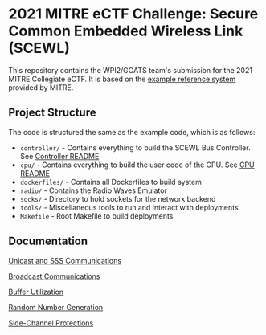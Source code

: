 # 2021 MITRE eCTF Challenge: Secure Common Embedded Wireless Link (SCEWL)

This repository contains the WPI2/GOATS team's submission for the 2021 MITRE Collegiate eCTF. It is based on the [example reference system](https://github.com/mitre-cyber-academy/2021-ectf-insecure-example) provided by MITRE.

## Project Structure
The code is structured the same as the example code, which is as follows:

* `controller/` - Contains everything to build the SCEWL Bus Controller. See [Controller README](controller/README.md)
* `cpu/` - Contains everything to build the user code of the CPU. See [CPU README](cpu/README.md)
* `dockerfiles/` - Contains all Dockerfiles to build system
* `radio/` - Contains the Radio Waves Emulator
* `socks/` - Directory to hold sockets for the network backend
* `tools/` - Miscellaneous tools to run and interact with deployments
* `Makefile` - Root Makefile to build deployments

## Documentation

[Unicast and SSS Communications](docs/dtls.md)

[Broadcast Communications](docs/scum.md)

[Buffer Utilization](docs/buffers.md)

[Random Number Generation](docs/rng.md)

[Side-Channel Protections](docs/sca.md)